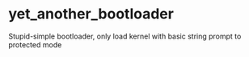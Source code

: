 # yet_another_bootloader
Stupid-simple bootloader, only load kernel with basic string prompt to protected mode
